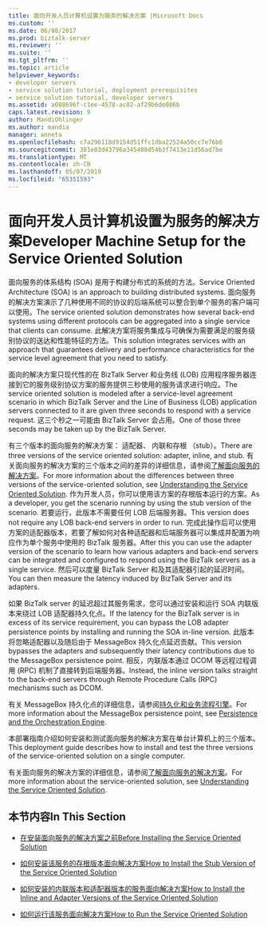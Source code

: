 ```yaml
---
title: 面向开发人员计算机设置为服务的解决方案 |Microsoft Docs
ms.custom: ''
ms.date: 06/08/2017
ms.prod: biztalk-server
ms.reviewer: ''
ms.suite: ''
ms.tgt_pltfrm: ''
ms.topic: article
helpviewer_keywords:
- developer servers
- service solution tutorial, deployment prerequisites
- service solution tutorial, developer servers
ms.assetid: a088696f-c1ee-4578-ac02-af29b6de086b
caps.latest.revision: 9
author: MandiOhlinger
ms.author: mandia
manager: anneta
ms.openlocfilehash: c7a296118d9154d51ffc1dba22524a50cc7e76b6
ms.sourcegitcommit: 381e83d43796a345488d54b3f7413e11d56ad7be
ms.translationtype: MT
ms.contentlocale: zh-CN
ms.lasthandoff: 05/07/2019
ms.locfileid: "65351593"
---
```

# <a name="developer-machine-setup-for-the-service-oriented-solution"></a><span data-ttu-id="23a6b-102">面向开发人员计算机设置为服务的解决方案</span><span class="sxs-lookup"><span data-stu-id="23a6b-102">Developer Machine Setup for the Service Oriented Solution</span></span>
<span data-ttu-id="23a6b-103">面向服务的体系结构 (SOA) 是用于构建分布式的系统的方法。</span><span class="sxs-lookup"><span data-stu-id="23a6b-103">Service Oriented Architecture (SOA) is an approach to building distributed systems.</span></span> <span data-ttu-id="23a6b-104">面向服务的解决方案演示了几种使用不同的协议的后端系统可以整合到单个服务的客户端可以使用。</span><span class="sxs-lookup"><span data-stu-id="23a6b-104">The service oriented solution demonstrates how several back-end systems using different protocols can be aggregated into a single service that clients can consume.</span></span> <span data-ttu-id="23a6b-105">此解决方案将服务集成与可确保为需要满足的服务级别协议的送达和性能特征的方法。</span><span class="sxs-lookup"><span data-stu-id="23a6b-105">This solution integrates services with an approach that guarantees delivery and performance characteristics for the service level agreement that you need to satisfy.</span></span>  
  
 <span data-ttu-id="23a6b-106">面向的解决方案只现代性的在 BizTalk Server 和业务线 (LOB) 应用程序服务器连接到它的服务级别协议方案的服务提供三秒使用的服务请求进行响应。</span><span class="sxs-lookup"><span data-stu-id="23a6b-106">The service oriented solution is modeled after a service-level agreement scenario in which BizTalk Server and the Line of Business (LOB) application servers connected to it are given three seconds to respond with a service request.</span></span> <span data-ttu-id="23a6b-107">这三个秒之一可能由 BizTalk Server 会占用。</span><span class="sxs-lookup"><span data-stu-id="23a6b-107">One of those three seconds may be taken up by the BizTalk Server.</span></span>  
  
 <span data-ttu-id="23a6b-108">有三个版本的面向服务的解决方案： 适配器、 内联和存根 （stub）。</span><span class="sxs-lookup"><span data-stu-id="23a6b-108">There are three versions of the service oriented solution: adapter, inline, and stub.</span></span> <span data-ttu-id="23a6b-109">有关面向服务的解决方案的三个版本之间的差异的详细信息，请参阅[了解面向服务的解决方案](../core/understanding-the-service-oriented-solution.md)。</span><span class="sxs-lookup"><span data-stu-id="23a6b-109">For more information about the differences between three versions of the service-oriented solution, see [Understanding the Service Oriented Solution](../core/understanding-the-service-oriented-solution.md).</span></span> <span data-ttu-id="23a6b-110">作为开发人员，你可以使用该方案的存根版本运行的方案。</span><span class="sxs-lookup"><span data-stu-id="23a6b-110">As a developer, you get the scenario running by using the stub version of the scenario.</span></span> <span data-ttu-id="23a6b-111">若要运行，此版本不需要任何 LOB 后端服务器。</span><span class="sxs-lookup"><span data-stu-id="23a6b-111">This version does not require any LOB back-end servers in order to run.</span></span> <span data-ttu-id="23a6b-112">完成此操作后可以使用方案的适配器版本，若要了解如何对各种适配器和后端服务器可以集成并配置为响应作为单个服务中使用的 BizTalk 服务器。</span><span class="sxs-lookup"><span data-stu-id="23a6b-112">After this you can use the adapter version of the scenario to learn how various adapters and back-end servers can be integrated and configured to respond using the BizTalk servers as a single service.</span></span> <span data-ttu-id="23a6b-113">然后可以度量 BizTalk Server 和及其适配器引起的延迟时间。</span><span class="sxs-lookup"><span data-stu-id="23a6b-113">You can then measure the latency induced by BizTalk Server and its adapters.</span></span>  
  
 <span data-ttu-id="23a6b-114">如果 BizTalk server 的延迟超过其服务需求，您可以通过安装和运行 SOA 内联版本来绕过 LOB 适配器持久化点。</span><span class="sxs-lookup"><span data-stu-id="23a6b-114">If the latency for the BizTalk server is in excess of its service requirement, you can bypass the LOB adapter persistence points by installing and running the SOA in-line version.</span></span> <span data-ttu-id="23a6b-115">此版本将忽略适配器以及随后由于 MessageBox 持久化点延迟贡献。</span><span class="sxs-lookup"><span data-stu-id="23a6b-115">This version bypasses the adapters and subsequently their latency contributions due to the MessageBox persistence point.</span></span> <span data-ttu-id="23a6b-116">相反，内联版本通过 DCOM 等远程过程调用 (RPC) 机制了直接转到后端服务器。</span><span class="sxs-lookup"><span data-stu-id="23a6b-116">Instead, the inline version talks straight to the back-end servers through Remote Procedure Calls (RPC) mechanisms such as DCOM.</span></span>  
  
 <span data-ttu-id="23a6b-117">有关 MessageBox 持久化点的详细信息，请参阅[持久化和业务流程引擎](../core/persistence-and-the-orchestration-engine.md)。</span><span class="sxs-lookup"><span data-stu-id="23a6b-117">For more information about the MessageBox persistence point, see [Persistence and the Orchestration Engine](../core/persistence-and-the-orchestration-engine.md).</span></span>  
  
 <span data-ttu-id="23a6b-118">本部署指南介绍如何安装和测试面向服务的解决方案在单台计算机上的三个版本。</span><span class="sxs-lookup"><span data-stu-id="23a6b-118">This deployment guide describes how to install and test the three versions of the service-oriented solution on a single computer.</span></span>  
  
 <span data-ttu-id="23a6b-119">有关面向服务的解决方案的详细信息，请参阅[了解面向服务的解决方案](../core/understanding-the-service-oriented-solution.md)。</span><span class="sxs-lookup"><span data-stu-id="23a6b-119">For more information about the service-oriented solution, see [Understanding the Service Oriented Solution](../core/understanding-the-service-oriented-solution.md).</span></span>  
  
## <a name="in-this-section"></a><span data-ttu-id="23a6b-120">本节内容</span><span class="sxs-lookup"><span data-stu-id="23a6b-120">In This Section</span></span>  
  
-   [<span data-ttu-id="23a6b-121">在安装面向服务的解决方案之前</span><span class="sxs-lookup"><span data-stu-id="23a6b-121">Before Installing the Service Oriented Solution</span></span>](../core/before-installing-the-service-oriented-solution.md)  
  
-   [<span data-ttu-id="23a6b-122">如何安装该服务的存根版本面向解决方案</span><span class="sxs-lookup"><span data-stu-id="23a6b-122">How to Install the Stub Version of the Service Oriented Solution</span></span>](../core/how-to-install-the-stub-version-of-the-service-oriented-solution.md)  
  
-   [<span data-ttu-id="23a6b-123">如何安装的内联版本和适配器版本的服务面向解决方案</span><span class="sxs-lookup"><span data-stu-id="23a6b-123">How to Install the Inline and Adapter Versions of the Service Oriented Solution</span></span>](../core/how-to-install-the-inline-and-adapter-versions-of-the-service-oriented-solution.md)  
  
-   [<span data-ttu-id="23a6b-124">如何运行该服务面向解决方案</span><span class="sxs-lookup"><span data-stu-id="23a6b-124">How to Run the Service Oriented Solution</span></span>](../core/how-to-run-the-service-oriented-solution.md)